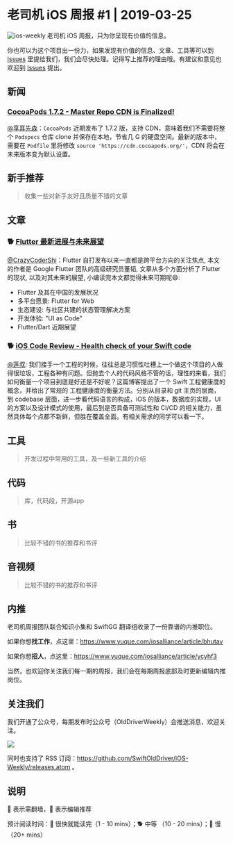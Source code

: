 # 老司机 iOS 周报 #1 | 2019-03-25

![ios-weekly](https://github.com/SwiftOldDriver/iOS-Weekly/blob/master/assets/ios-weekly.png?raw=true)
老司机 iOS 周报，只为你呈现有价值的信息。

你也可以为这个项目出一份力，如果发现有价值的信息、文章、工具等可以到 [Issues](https://github.com/SwiftOldDriver/iOS-Weekly/issues) 里提给我们，我们会尽快处理。记得写上推荐的理由哦。有建议和意见也欢迎到 [Issues](https://github.com/SwiftOldDriver/iOS-Weekly/issues) 提出。

## 新闻


### [CocoaPods 1.7.2 - Master Repo CDN is Finalized!](http://blog.cocoapods.org/CocoaPods-1.7.2/)

[@享耳先森](https://github.com/iblacksun)：`CocoaPods` 近期发布了 1.7.2 版，支持 CDN，意味着我们不需要将整个 `Podspecs` 仓库 clone 并保存在本地，节省几 G 的硬盘空间。最新的版本中，需要在 `Podfile` 里将修改 `source 'https://cdn.cocoapods.org/'`，CDN 将会在未来版本变为默认设置。

## 新手推荐

> 收集一些对新手友好且质量不错的文章

## 文章

### 🐕 [Flutter 最新进展与未来展望](https://mp.weixin.qq.com/s/dC2C1jpDrQSsip6wjiejBw)

[@CrazyCoderShi](https://github.com/CrazyCoderShi)：Flutter 自打发布以来一直都是跨平台方向的关注焦点, 本文的作者是 Google Flutter 团队的高级研究员董韬, 文章从多个方面分析了 Flutter 的现状, 以及对其未来的展望, 小编读完本文都觉得未来可期呢😄:

- Flutter 及其在中国的发展状况
- 多平台愿景: Flutter for Web
- 生态建设: 与社区共建的状态管理解决方案
- 开发体验: "UI as Code"
- Flutter/Dart 近期展望

### 🐕 [iOS Code Review - Health check of your Swift code](https://benoitpasquier.com/code-review-health-check-of-swift-code/)

[@莲叔](https://weibo.com/aaaron7): 我们接手一个工程的时候，往往总是习惯性吐槽上一个做这个项目的人做得很垃圾，工程各种有问题。但抛去个人的代码风格不管的话，理性的来看，我们如何衡量一个项目到底是好还是不好呢？这篇博客提出了一个 Swift 工程健康度的概念，并给出了常规的 工程健康度的衡量方法。分别从目录和 git 主页的层面，到 codebase 层面，进一步看代码语言的构成，iOS 的版本，数据库的实现，UI 的方案以及设计模式的使用，最后到是否具备可测试性和 CI/CD 的相关能力，虽然具体每个点都不新鲜，但胜在覆盖全面。有相关需求的同学可以看一下。

## 工具

> 开发过程中常用的工具，及一些新工具的介绍

## 代码

> 库，代码段，开源app

## 书

> 比较不错的书的推荐和书评

## 音视频

> 比较不错的书的推荐和书评

## 内推

老司机周报团队联合知识小集和 SwiftGG 翻译组收录了一份靠谱的内推职位。

如果你想**找工作**，点这里：https://www.yuque.com/iosalliance/article/bhutav

如果你想**招人**，点这里：https://www.yuque.com/iosalliance/article/ycyhf3

当然，也欢迎你关注我们每一期的周报，我们会在每期周报底部及时更新编辑内推岗位。

## 关注我们

我们开通了公众号，每期发布时公众号（OldDriverWeekly）会推送消息，欢迎关注。

![](https://github.com/SwiftOldDriver/iOS-Weekly/blob/master/assets/qrcode_for_wechat.jpg?raw=true)

同时也支持了 RSS 订阅：https://github.com/SwiftOldDriver/iOS-Weekly/releases.atom 。

## 说明

🚧 表示需翻墙，🌟 表示编辑推荐

预计阅读时间：🐎 很快就能读完（1 - 10 mins）；🐕 中等 （10 - 20 mins）；🐢 慢（20+ mins）
